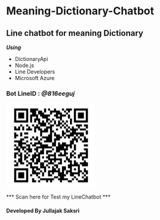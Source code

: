 # Meaning-Dictionary-Chatbot

## Line chatbot for meaning Dictionary 

***Using***
* DictionaryApi
* Node.js
* Line Developers
* Microsoft Azure 

### Bot LineID : ***@816eeguj***


![LineImage](./LineImage.png)

*** Scan here for Test my LineChatbot ***

#### Developed By Jullajak Saksri



